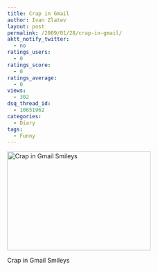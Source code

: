 ```yaml
---
title: Crap in Gmail
author: Ivan Zlatev
layout: post
permalink: /2009/01/28/crap-in-gmail/
aktt_notify_twitter:
  - no
ratings_users:
  - 0
ratings_score:
  - 0
ratings_average:
  - 0
views:
  - 302
dsq_thread_id:
  - 10651962
categories:
  - Diary
tags:
  - Funny
---
```

<div id="attachment_308" style="width: 341px" class="wp-caption aligncenter">
  <a rel="attachment wp-att-308" href="http://ivanz.com/wp-content/uploads/2009/01/gmail-crap.png"><img class="size-full wp-image-308" title="Crap in Gmail Smileys" src="http://ivanz.com/wp-content/uploads/2009/01/gmail-crap.png" alt="Crap in Gmail Smileys" width="331" height="229" /></a>
  
  <p class="wp-caption-text">
    Crap in Gmail Smileys
  </p>
</div>